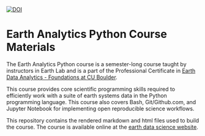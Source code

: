 [![DOI](https://zenodo.org/badge/148345830.svg)](https://zenodo.org/badge/latestdoi/148345830)

# Earth Analytics Python Course Materials

The Earth Analytics Python course is a semester-long
course taught by instructors in Earth Lab and is a part of the Professional Certificate in <a href="https://www.colorado.edu/earthlab/earth-data-analytics-foundations-professional-certificate" target="_blank">Earth Data Analytics - Foundations at CU Boulder</a>.

This  course provides core scientific programming skills required to efficiently
work with a suite of earth systems data in the Python programming language.
This course also covers Bash, Git/Github.com, and Jupyter Notebook for
implementing open reproducible science workflows.

This repository contains the rendered markdown and html files used to build the
course. The course is available online at the
<a href="https://www.earthdatascience.org/courses/" target="_blank">earth data science website</a>.
